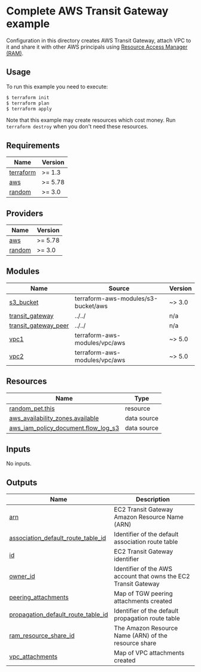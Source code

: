 # Complete AWS Transit Gateway example

Configuration in this directory creates AWS Transit Gateway, attach VPC to it and share it with other AWS principals using [Resource Access Manager (RAM)](https://aws.amazon.com/ram/).

## Usage

To run this example you need to execute:

```bash
$ terraform init
$ terraform plan
$ terraform apply
```

Note that this example may create resources which cost money. Run `terraform destroy` when you don't need these resources.

<!-- BEGIN_TF_DOCS -->
## Requirements

| Name | Version |
|------|---------|
| <a name="requirement_terraform"></a> [terraform](#requirement\_terraform) | >= 1.3 |
| <a name="requirement_aws"></a> [aws](#requirement\_aws) | >= 5.78 |
| <a name="requirement_random"></a> [random](#requirement\_random) | >= 3.0 |

## Providers

| Name | Version |
|------|---------|
| <a name="provider_aws"></a> [aws](#provider\_aws) | >= 5.78 |
| <a name="provider_random"></a> [random](#provider\_random) | >= 3.0 |

## Modules

| Name | Source | Version |
|------|--------|---------|
| <a name="module_s3_bucket"></a> [s3\_bucket](#module\_s3\_bucket) | terraform-aws-modules/s3-bucket/aws | ~> 3.0 |
| <a name="module_transit_gateway"></a> [transit\_gateway](#module\_transit\_gateway) | ../../ | n/a |
| <a name="module_transit_gateway_peer"></a> [transit\_gateway\_peer](#module\_transit\_gateway\_peer) | ../../ | n/a |
| <a name="module_vpc1"></a> [vpc1](#module\_vpc1) | terraform-aws-modules/vpc/aws | ~> 5.0 |
| <a name="module_vpc2"></a> [vpc2](#module\_vpc2) | terraform-aws-modules/vpc/aws | ~> 5.0 |

## Resources

| Name | Type |
|------|------|
| [random_pet.this](https://registry.terraform.io/providers/hashicorp/random/latest/docs/resources/pet) | resource |
| [aws_availability_zones.available](https://registry.terraform.io/providers/hashicorp/aws/latest/docs/data-sources/availability_zones) | data source |
| [aws_iam_policy_document.flow_log_s3](https://registry.terraform.io/providers/hashicorp/aws/latest/docs/data-sources/iam_policy_document) | data source |

## Inputs

No inputs.

## Outputs

| Name | Description |
|------|-------------|
| <a name="output_arn"></a> [arn](#output\_arn) | EC2 Transit Gateway Amazon Resource Name (ARN) |
| <a name="output_association_default_route_table_id"></a> [association\_default\_route\_table\_id](#output\_association\_default\_route\_table\_id) | Identifier of the default association route table |
| <a name="output_id"></a> [id](#output\_id) | EC2 Transit Gateway identifier |
| <a name="output_owner_id"></a> [owner\_id](#output\_owner\_id) | Identifier of the AWS account that owns the EC2 Transit Gateway |
| <a name="output_peering_attachments"></a> [peering\_attachments](#output\_peering\_attachments) | Map of TGW peering attachments created |
| <a name="output_propagation_default_route_table_id"></a> [propagation\_default\_route\_table\_id](#output\_propagation\_default\_route\_table\_id) | Identifier of the default propagation route table |
| <a name="output_ram_resource_share_id"></a> [ram\_resource\_share\_id](#output\_ram\_resource\_share\_id) | The Amazon Resource Name (ARN) of the resource share |
| <a name="output_vpc_attachments"></a> [vpc\_attachments](#output\_vpc\_attachments) | Map of VPC attachments created |
<!-- END_TF_DOCS -->

